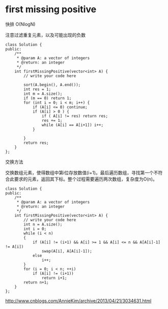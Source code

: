 # first missing positive

快排 O(NlogN)

注意过滤重复元素，以及可能出现的负数


    class Solution {
    public:
        /**
         * @param A: a vector of integers
         * @return: an integer
         */
        int firstMissingPositive(vector<int> A) {
            // write your code here

            sort(A.begin(), A.end());
            int res = 1;
            int m = A.size();
            if (m == 0) return 1;
            for (int i = 0; i < m; i++) {
                if (A[i] <= 0) continue;
                if (A[i] > 0 ) {
                    if ( A[i] != res) return res;
                    res += 1;
                    while (A[i] == A[i+1]) i++;
                }

            }
            return res;
        }
    };

交换方法

交换数组元素，使得数组中第i位存放数值(i+1)。最后遍历数组，寻找第一个不符合此要求的元素，返回其下标。整个过程需要遍历两次数组，复杂度为O(n)。

    class Solution {
    public:
        /**
         * @param A: a vector of integers
         * @return: an integer
         */
        int firstMissingPositive(vector<int> A) {
            // write your code here
            int n = A.size();
            int i = 0;
            while (i < n)
            {
                if (A[i] != (i+1) && A[i] >= 1 && A[i] <= n && A[A[i]-1] != A[i])
                    swap(A[i], A[A[i]-1]);
                else
                    i++;
            }
            for (i = 0; i < n; ++i)
                if (A[i] != (i+1))
                    return i+1;
            return n+1;
        }
    };


http://www.cnblogs.com/AnnieKim/archive/2013/04/21/3034631.html
